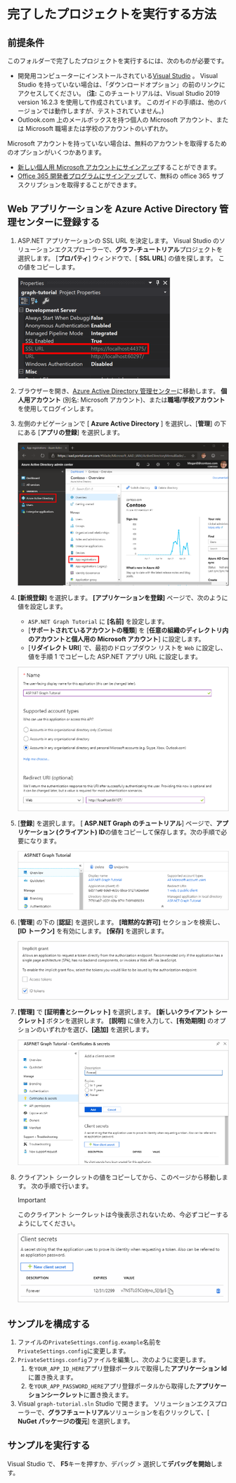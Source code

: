 # <a name="how-to-run-the-completed-project"></a>完了したプロジェクトを実行する方法

## <a name="prerequisites"></a>前提条件

このフォルダーで完了したプロジェクトを実行するには、次のものが必要です。

- 開発用コンピューターにインストールされている[Visual Studio](https://visualstudio.microsoft.com/vs/) 。 Visual Studio を持っていない場合は、「ダウンロードオプション」の前のリンクにアクセスしてください。 (**注:** このチュートリアルは、Visual Studio 2019 version 16.2.3 を使用して作成されています。 このガイドの手順は、他のバージョンでは動作しますが、テストされていません。)
- Outlook.com 上のメールボックスを持つ個人の Microsoft アカウント、または Microsoft 職場または学校のアカウントのいずれか。

Microsoft アカウントを持っていない場合は、無料のアカウントを取得するためのオプションがいくつかあります。

- [新しい個人用 Microsoft アカウントにサインアップ](https://signup.live.com/signup?wa=wsignin1.0&rpsnv=12&ct=1454618383&rver=6.4.6456.0&wp=MBI_SSL_SHARED&wreply=https://mail.live.com/default.aspx&id=64855&cbcxt=mai&bk=1454618383&uiflavor=web&uaid=b213a65b4fdc484382b6622b3ecaa547&mkt=E-US&lc=1033&lic=1)することができます。
- [Office 365 開発者プログラムにサインアップ](https://developer.microsoft.com/office/dev-program)して、無料の office 365 サブスクリプションを取得することができます。

## <a name="register-a-web-application-with-the-azure-active-directory-admin-center"></a>Web アプリケーションを Azure Active Directory 管理センターに登録する

1. ASP.NET アプリケーションの SSL URL を決定します。 Visual Studio のソリューションエクスプローラーで、**グラフ-チュートリアル**プロジェクトを選択します。 [**プロパティ**] ウィンドウで、[ **SSL URL**] の値を探します。 この値をコピーします。

    ![Visual Studio の [プロパティ] ウィンドウのスクリーンショット](/tutorial/images/vs-project-url.png)

1. ブラウザーを開き、[Azure Active Directory 管理センター](https://aad.portal.azure.com)に移動します。 **個人用アカウント** (別名: Microsoft アカウント)、または**職場/学校アカウント**を使用してログインします。

1. 左側のナビゲーションで [ **Azure Active Directory** ] を選択し、[**管理**] の下にある [**アプリの登録**] を選択します。

    ![アプリの登録のスクリーンショット ](/tutorial/images/aad-portal-app-registrations.png)

1. **[新規登録]** を選択します。 **[アプリケーションを登録]** ページで、次のように値を設定します。

    - `ASP.NET Graph Tutorial` に **[名前]** を設定します。
    - [**サポートされているアカウントの種類**] を [**任意の組織のディレクトリ内のアカウントと個人用の Microsoft アカウント**] に設定します。
    - [**リダイレクト URI**] で、最初のドロップダウン リストを `Web` に設定し、値を手順 1 でコピーした ASP.NET アプリ URL に設定します。

    ![[アプリケーションの登録] ページのスクリーンショット](/tutorial/images/aad-register-an-app.png)

1. [**登録**] を選択します。 [ **ASP.NET Graph のチュートリアル**] ページで、**アプリケーション (クライアント) ID**の値をコピーして保存します。次の手順で必要になります。

    ![新しいアプリの登録のアプリケーション ID のスクリーンショット](/tutorial/images/aad-application-id.png)

1. [**管理**] の下の [**認証**] を選択します。 **[暗黙的な許可]** セクションを検索し、**[ID トークン]** を有効にします。 **[保存]** を選択します。

    ![暗黙的な grant セクションのスクリーンショット](/tutorial/images/aad-implicit-grant.png)

1. **[管理]** で **[証明書とシークレット]** を選択します。 **[新しいクライアント シークレット]** ボタンを選択します。 **[説明]** に値を入力して、**[有効期限]** のオプションのいずれかを選び、**[追加]** を選択します。

    ![[クライアントシークレットの追加] ダイアログのスクリーンショット](/tutorial/images/aad-new-client-secret.png)

1. クライアント シークレットの値をコピーしてから、このページから移動します。 次の手順で行います。

    > [!IMPORTANT]
    > このクライアント シークレットは今後表示されないため、今必ずコピーするようにしてください。

    ![新しく追加されたクライアントシークレットのスクリーンショット](/tutorial/images/aad-copy-client-secret.png)

## <a name="configure-the-sample"></a>サンプルを構成する

1. ファイルの`PrivateSettings.config.example`名前を`PrivateSettings.config`に変更します。
1. `PrivateSettings.config`ファイルを編集し、次のように変更します。
    1. を`YOUR_APP_ID_HERE`アプリ登録ポータルで取得した**アプリケーション Id**に置き換えます。
    1. を`YOUR_APP_PASSWORD_HERE`アプリ登録ポータルから取得した**アプリケーションシークレット**に置き換えます。
1. Visual `graph-tutorial.sln` Studio で開きます。 ソリューションエクスプローラーで、**グラフチュートリアル**ソリューションを右クリックして、[ **NuGet パッケージの復元**] を選択します。

## <a name="run-the-sample"></a>サンプルを実行する

Visual Studio で、 **F5**キーを押すか、デバッグ > 選択して**デバッグを開始**します。
